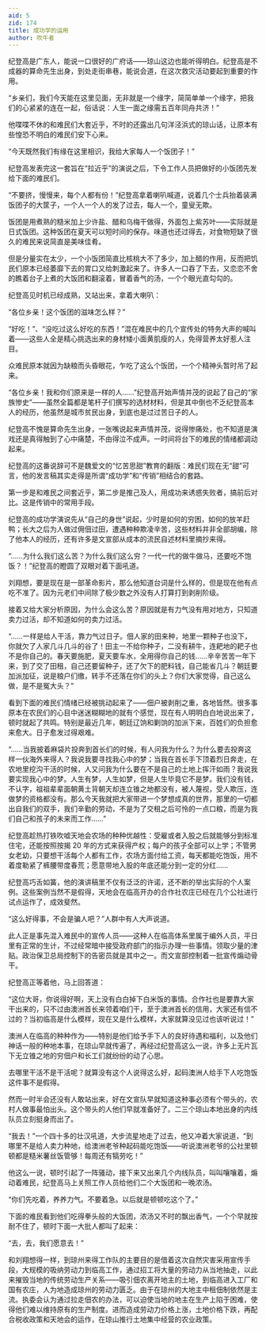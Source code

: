 ```yaml
---
aid: 5
zid: 174
title: 成功学的运用
author: 吹牛者
---
```


纪登高是广东人，能说一口很好的广府话——琼山这边也能听得明白。纪登高是不成器的算命先生出身，到处走街串巷，能说会道，在这次救灾活动要起到重要的作用。

“乡亲们，我们今天能在这里见面，无非就是一个缘字，简简单单一个缘字，把我们的心紧紧的连在一起，俗话说：人生一面之缘需五百年同舟共济！”

他喋喋不休的和难民们大套近乎，不时的还露出几句洋泾浜式的琼山话，让原本有些惶恐不明白的难民们安下心来。

“今天既然我们有缘在这里相识，我给大家每人一个饭团子！”

纪登高发表完这一套旨在“拉近乎”的演说之后，下令工作人员把做好的小饭团先发给下面的难民们。

“不要挤，慢慢来，每个人都有份！”纪登高拿着喇叭喊道，说着几个士兵抬着装满饭团子的大筐子，一个人一个人的发了过去，每人一个，童叟无欺。

饭团是用煮熟的糙米加上少许盐、醋和乌梅干做得，外面包上紫苏叶——实际就是日式饭团。这种饭团在夏天可以短时间的保存。味道也还过得去，对食物短缺了很久的难民来说简直是美味佳肴。

但是分量实在太少，一个小饭团简直比核桃大不了多少，加上醋的作用，反而把饥民们原本已经萎靡下去的胃口又给刺激起来了。许多人一口吞了下去，又恋恋不舍的瞧着台子上煮的大饭团和翻滚着，冒着香气的汤，一个个眼光直勾勾的。

纪登高见时机已经成熟，又站出来，拿着大喇叭：

“各位乡亲！这个饭团的滋味怎么样？”

“好吃！”、“没吃过这么好吃的东西！”混在难民中的几个宣传处的特务大声的喊叫着——这些人全是精心挑选出来的身材矮小面黄肌瘦的人，免得营养太好惹人注目。

众难民原本就因为缺粮而头昏眼花，乍吃了这么个饭团，一个个精神头暂时吊了起来。

“各位乡亲！我和你们原来是一样的人……”纪登高开始声情并茂的说起了自己的“家族惨史”——虽然全篇都是笔杆子们撰写的选材材料，但是其中倒也不乏纪登高本人的经历，他虽然是城市贫民出身，到底也是过过苦日子的人。

纪登高不愧是算命先生出身，一张嘴说起来声情并茂，说得惨痛处，也不知道是演戏还是真得触到了心中痛楚，不由得泣不成声。一时间将台下的难民的情绪都调动起来。

纪登高的这番说辞可不是魏爱文的“忆苦思甜”教育的翻版：难民们现在无“甜”可言，他的发言稿其实走得是所谓“成功学”和“传销”相结合的套路。

第一步是和难民之间套近乎，第二步是推己及人，用成功来诱惑失败者，搞前后对比。这是传销中的常用手段。

纪登高的成功学演说先从“自己的身世”说起，少时是如何的穷困，如何的放羊赶鸭；长大之后为人做过佣佃过田，遭遇种种欺凌辛苦，这些材料并非全部胡编，除了他本人的经历，还有许多是文宣部从成本的流民自述材料里摘抄来得。

“……为什么我们这么苦？为什么我们这么穷？一代一代的做牛做马，还要吃不饱饭？！”纪登高的瞪圆了双眼对着下面吼道。

刘翔想，要是现在是一部革命影片，那么他知道台词是什么样的，但是现在他有点吃不准了。因为元老们中间除了极少数之外没有人打算打到剥削阶级。

接着又给大家分析原因，为什么会这么苦？原因就是有力气没有用对地方，只知道卖力过活，却不知道如何的卖力过活。

“……一样是给人干活，靠力气过日子。佃人家的田来种，地里一颗种子也没下，你就欠了人家几斗几斗的谷了！田主一不给你种子，二没有耕牛，连耙地的耙子也不是你自己的。春天要施肥，夏天要车水，全用得你自己的钱……辛辛苦苦一年下来，到了交了田租，自己还要留种子，还了欠下的肥料钱，自己能省几斗？朝廷要加派加征，说是粮户们缴，转手不还落在你们的头上？你们大家觉得，自己这么做，是不是冤大头？”

看到下面的难民们情绪已经被挑动起来了——佃户被剥削之重，各地皆然。很多事原本在农民们的心目中迷迷糊糊地的就有个感觉，现在有人明明白白地说出来了，顿时就起了共鸣。特别是最近几年，朝廷辽饷和剿饷的加派下来，百姓们的负担愈来愈大。日子愈发过得艰难。

“……当我披着麻袋片投奔到首长们的时候，有人问我为什么？为什么要去投奔这样一伙海外来得人？我说我要寻找我心中的梦；当我在首长手下顶着烈日奔走，在农地里挖沟干活的时候，人又问我为什么要在不是自己的土地上挥汗如雨？我说我要实现我心中的梦。人生有梦，人生如梦，但是人生毕竟它不是梦。我们没有钱，不认字，祖祖辈辈面朝黄土背朝天却连立锥之地都没有，被人蔑视，受人欺压，连做梦的资格都没有。那么今天我就把大家带进一个梦想成真的世界，那里的一切都出自我们的双手，我们辛勤的劳动，不是为了交租之后可怜的一点口粮，而是为我们自己和孩子的未来而工作……”

纪登高趁热打铁吹嘘天地会农场的种种优越性：受雇或者入股之后就能够分到标准住宅，还能按照按揭 20 年的方式来获得产权；每户的孩子全部可以上学；不管男女老幼，只要想干活每个人都有工作，农场方面付给工资，每天都能吃饱饭，用不着度勒紧了裤腰带度春荒；愿意带地入股的年底还能分到一定的分红……

纪登高巧舌如簧，他的演讲稿里不仅有泛泛的许诺，还不断的举出实际的个人案例。这些案例当然不是假得，天地会在临高开办的合作社农庄已经在几个公社进行试点运作了，成效斐然。

“这么好得事，不会是骗人吧？”人群中有人大声说道。

此人正是事先混入难民中的宣传人员——这种人在临高体系里属于编外人员，平日里有正常的生计，不过经常暗中接受政府部门的指示办理一些事情。领取少量的津贴。政治保卫总局控制下的告密员就是其中之一。而文宣部控制着一批宣传煽动骨干。

纪登高正等着他，马上回答道：

“这位大哥，你说得好啊，天上没有白白掉下白米饭的事情。合作社也是要靠大家干出来的，只不过由澳洲首长来领着咱们干，至于澳洲首长的信用，大家还有信不过的？当初临高是什么模样，现在又是什么模样，大家就算没见过也该听说过！”

澳洲人在临高的种种作为——特别是他们给予手下人的良好待遇和福利，以及他们神话一般的种地本事，在琼山早就传遍了，再经过纪登高这么一说，许多上无片瓦下无立锥之地的穷佃户和长工们就纷纷的动了心思。

去哪里干活不是干活呢？就算没有这个人说得这么好，起码澳洲人给手下人吃饱饭这件事不是假得。

然而一时半会还没有人敢站出来，好在文宣队早就知道这种事必须有个带头的，农村人做事最怕出头。这个带头的人他们早就准备好了。二三个琼山本地出身的内线队员立刻挺身而出了。

“我去！”一个四十多的壮汉吼道，大步流星地走了过去，他又冲着大家说道，“到哪里不是给人卖力种地，给澳洲老爷种起码能吃饱饭——听说澳洲老爷的公社里顿顿都是糙米薯丝饭管够！每周还有犒劳吃！”

他这么一说，顿时引起了一阵骚动，接下来又出来几个内线队员，叫叫嚷嚷着，煽动着难民，纪登高马上关照工作人员给他们二个大饭团和一晚浓汤。

“你们先吃着，养养力气。不要着急。以后就是顿顿吃这个了。”

下面的难民看到他们吃得拳头般的大饭团，浓汤又不时的飘出香气，一个个早就按耐不住了，顿时下面一大批人都叫了起来：

“去，去，我们愿意去！”

和刘翔想得一样，到琼州来得工作队的主要目的是借着这次自然灾害采用宣传手段，大规模的吸纳劳动力到临高工作，通过招工将大量的劳动力从当地抽走，以此来摧毁当地的传统劳动生产关系——吸引佃农离开地主的土地，到临高进入工厂和国有农庄，人为地造成琼州的劳动力匮乏。由于在琼州的大地主中租佃制依然是主流。执委会认为通过拉走佃农的办法，可以迫使当地的地主在生产上陷于困难，使得他们难以维持原有的生产制度。进而造成劳动力价格上涨，土地价格下跌，再配合税收政策和天地会的运作，在琼山推行土地集中经营的农业政策。

